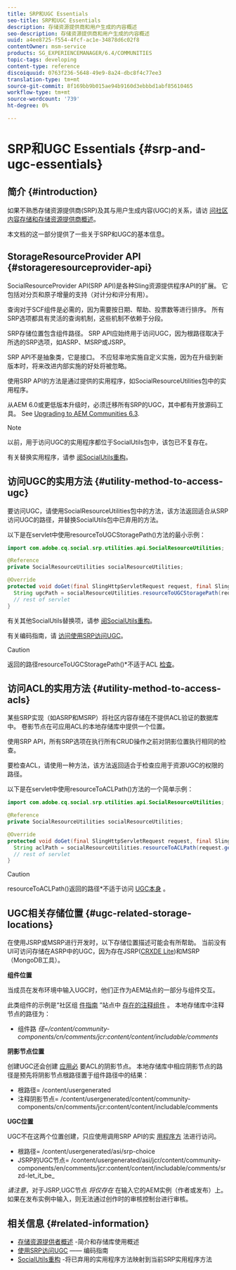```yaml
---
title: SRP和UGC Essentials
seo-title: SRP和UGC Essentials
description: 存储资源提供商和用户生成的内容概述
seo-description: 存储资源提供商和用户生成的内容概述
uuid: a4ee8725-f554-4fcf-ac1e-34878d6c02f8
contentOwner: msm-service
products: SG_EXPERIENCEMANAGER/6.4/COMMUNITIES
topic-tags: developing
content-type: reference
discoiquuid: 0763f236-5648-49e9-8a24-dbc8f4c77ee3
translation-type: tm+mt
source-git-commit: 8f169bb9b015ae94b9160d3ebbbd1abf85610465
workflow-type: tm+mt
source-wordcount: '739'
ht-degree: 0%

---
```



# SRP和UGC Essentials {#srp-and-ugc-essentials}

## 简介 {#introduction}

如果不熟悉存储资源提供商(SRP)及其与用户生成内容(UGC)的关系，请访 [问社区内容存储](working-with-srp.md)[和存储资源提供商概述](srp.md)。

本文档的这一部分提供了一些关于SRP和UGC的基本信息。

## StorageResourceProvider API {#storageresourceprovider-api}

SocialResourceProvider API(SRP API)是各种Sling资源提供程序API的扩展。 它包括对分页和原子增量的支持（对计分和评分有用）。

查询对于SCF组件是必需的，因为需要按日期、帮助、投票数等进行排序。 所有SRP选项都具有灵活的查询机制，这些机制不依赖于分段。

SRP存储位置包含组件路径。 SRP API应始终用于访问UGC，因为根路径取决于所选的SRP选项，如ASRP、MSRP或JSRP。

SRP API不是抽象类，它是接口。 不应轻率地实施自定义实施，因为在升级到新版本时，将来改进内部实施的好处将被忽略。

使用SRP API的方法是通过提供的实用程序，如SocialResourceUtilities包中的实用程序。

从AEM 6.0或更低版本升级时，必须迁移所有SRP的UGC，其中都有开放源码工具。 See [Upgrading to AEM Communities 6.3](upgrade.md).

>[!NOTE]
>
>以前，用于访问UGC的实用程序都位于SocialUtils包中，该包已不复存在。
>
>有关替换实用程序，请参 [阅SocialUtils重构](socialutils.md)。

## 访问UGC的实用方法 {#utility-method-to-access-ugc}

要访问UGC，请使用SocialResourceUtilities包中的方法，该方法返回适合从SRP访问UGC的路径，并替换SocialUtils包中已弃用的方法。

以下是在servlet中使用resourceToUGCStoragePath()方法的最小示例：

```java
import com.adobe.cq.social.srp.utilities.api.SocialResourceUtilities;

@Reference
private SocialResourceUtilities socialResourceUtilities;

@Override
protected void doGet(final SlingHttpServletRequest request, final SlingHttpServletResponse response) throws ServletException, IOException {
  String ugcPath = socialResourceUtilities.resourceToUGCStoragePath(request.getResource());
  // rest of servlet
}
```

有关其他SocialUtils替换项，请参 [阅SocialUtils重构](socialutils.md)。

有关编码指南，请 [访问使用SRP访问UGC](accessing-ugc-with-srp.md)。

>[!CAUTION]
>
>返回的路径resourceToUGCStoragePath()*不适于ACL [检查](srp.md#for-access-control-acls)。

## 访问ACL的实用方法 {#utility-method-to-access-acls}

某些SRP实现（如ASRP和MSRP）将社区内容存储在不提供ACL验证的数据库中。 卷影节点在可应用ACL的本地存储库中提供一个位置。

使用SRP API，所有SRP选项在执行所有CRUD操作之前对阴影位置执行相同的检查。

要检查ACL，请使用一种方法，该方法返回适合于检查应用于资源UGC的权限的路径。

以下是在servlet中使用resourceToACLPath()方法的一个简单示例：

```java
import com.adobe.cq.social.srp.utilities.api.SocialResourceUtilities;

@Reference
private SocialResourceUtilities socialResourceUtilities;

@Override
protected void doGet(final SlingHttpServletRequest request, final SlingHttpServletResponse response) throws ServletException, IOException {
  String aclPath = socialResourceUtilities.resourceToACLPath(request.getResource());
  // rest of servlet
}
```

>[!CAUTION]
>
>resourceToACLPath()返回的路径*不适于访问 [UGC本身](#utility-method-to-access-acls) 。

## UGC相关存储位置 {#ugc-related-storage-locations}

在使用JSRP或MSRP进行开发时，以下存储位置描述可能会有所帮助。 当前没有UI可访问存储在ASRP中的UGC，因为存在JSRP([CRXDE Lite](../../help/sites-developing/developing-with-crxde-lite.md))和MSRP（MongoDB工具）。

**组件位置**

当成员在发布环境中输入UGC时，他们正作为AEM站点的一部分与组件交互。

此类组件的示例是“社区组 [件指南](http://localhost:4502/content/community-components/en/comments.html) ”站点中 [存在的注释组件](components-guide.md) 。 本地存储库中注释节点的路径为：

* 组件路 *径=/content/community-components/cn/comments/jcr:content/content/includable/comments*

**阴影节点位置**

创建UGC还会创建 [应用必](srp.md#about-shadow-nodes-in-jcr) 要ACL的阴影节点。 本地存储库中相应阴影节点的路径是预先将阴影节点根路径置于组件路径中的结果：

* 根路径= /content/usergenerated
* 注释阴影节点= /content/usergenerated/content/community-components/cn/comments/jcr:content/content/includable/comments

**UGC位置**

UGC不在这两个位置创建，只应使用调用SRP API的实 [用程序方](#utility-method-to-access-ugc) 法进行访问。

* 根路径= /content/usergenerated/asi/srp-choice
* JSRP的UGC节点= /content/usergenerated/asi/jcr/content/community-components/en/comments/jcr:content/content/includable/comments/srzd-let_it_be_

*请注意*，对于JSRP,UGC节点 *将仅存在* 在输入它的AEM实例（作者或发布）上。 如果在发布实例中输入，则无法通过创作时的审核控制台进行审核。

## 相关信息 {#related-information}

* [存储资源提供者概述](srp.md) -简介和存储库使用概述
* [使用SRP访问UGC](accessing-ugc-with-srp.md) —— 编码指南
* [SocialUtils重构](socialutils.md) -将已弃用的实用程序方法映射到当前SRP实用程序方法

